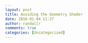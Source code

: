 ```yaml
---
layout: post
title: Avoiding the Geometry Shader
date: 2016-01-04 11:27
author: randallr
comments: true
categories: [Uncategorized]
---
```


